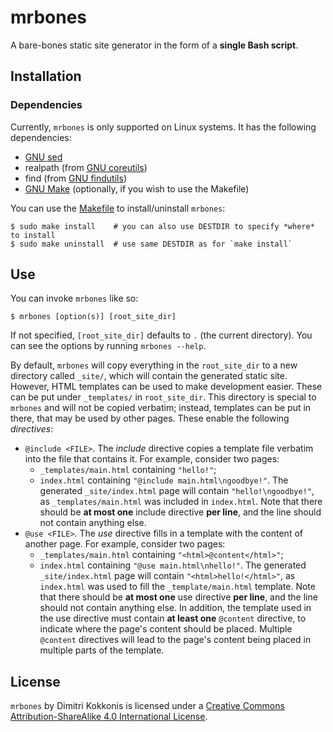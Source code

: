 # mrbones
A bare-bones static site generator in the form of a **single Bash script**.

## Installation
### Dependencies
Currently, `mrbones` is only supported on Linux systems. It has the following dependencies:
- [GNU sed](https://www.gnu.org/software/sed/)
- realpath (from [GNU coreutils](https://www.gnu.org/software/coreutils/))
- find (from [GNU findutils](https://www.gnu.org/software/findutils/))
- [GNU Make](https://www.gnu.org/software/make/) (optionally, if you wish to use the Makefile)

You can use the [Makefile](./Makefile) to install/uninstall `mrbones`:
```console
$ sudo make install    # you can also use DESTDIR to specify *where* to install
$ sudo make uninstall  # use same DESTDIR as for `make install`
```

## Use
You can invoke `mrbones` like so:
```console
$ mrbones [option(s)] [root_site_dir]
```
If not specified, `[root_site_dir]` defaults to `.` (the current directory). You can see the
options by running `mrbones --help`.

By default, `mrbones` will copy everything in the `root_site_dir` to a new directory called
`_site/`, which will contain the generated static site. However, HTML templates can be used to make
development easier. These can be put under `_templates/` in `root_site_dir`. This directory is
special to `mrbones` and will not be copied verbatim; instead, templates can be put in there, that
may be used by other pages. These enable the following _directives_:
- `@include <FILE>`. The _include_ directive copies a template file verbatim into the file that
  contains it. For example, consider two pages:
  - `_templates/main.html` containing `"hello!"`;
  - `index.html` containing `"@include main.html\ngoodbye!"`.
  The generated `_site/index.html` page will contain `"hello!\ngoodbye!"`, as
  `_templates/main.html` was included in `index.html`. Note that there should be **at most one**
  include directive **per line**, and the line should not contain anything else.
- `@use <FILE>`. The _use_ directive fills in a template with the content of another page. For
  example, consider two pages:
  - `_templates/main.html` containing `"<html>@content</html>"`;
  - `index.html` containing `"@use main.html\nhello!"`.
  The generated `_site/index.html` page will contain `"<html>hello!</html>"`, as `index.html` was
  used to fill the `_template/main.html` template. Note that there should be **at most one** use
  directive **per line**, and the line should not contain anything else. In addition, the template
  used in the use directive must contain **at least one** `@content` directive, to indicate where
  the page's content should be placed. Multiple `@content` directives will lead to the page's
  content being placed in multiple parts of the template.

## License
`mrbones` by Dimitri Kokkonis is licensed under a [Creative Commons Attribution-ShareAlike 4.0
International License](https://creativecommons.org/licenses/by-sa/4.0/).

